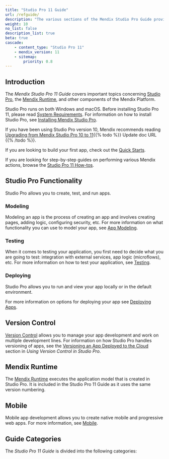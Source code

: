 ```yaml
---
title: "Studio Pro 11 Guide"
url: /refguide/
description: "The various sections of the Mendix Studio Pro Guide provide details on the features and functionality of the Mendix Platform."
weight: 10
no_list: false
description_list: true
beta: true
cascade:
    - content_type: "Studio Pro 11"
    - mendix_version: 11
    - sitemap:
        priority: 0.8
---
```


## Introduction

The *Mendix Studio Pro 11 Guide* covers important topics concerning [Studio Pro](/refguide/modeling/), the [Mendix Runtime](/refguide/runtime/), and other components of the Mendix Platform.

Studio Pro runs on both Windows and macOS. Before installing Studio Pro 11, please read [System Requirements](/refguide/system-requirements/). For information on how to install Studio Pro, see [Installing Mendix Studio Pro](/refguide/install/).

If you have been using Studio Pro version 10, Mendix recommends reading [Upgrading from Mendix Studio Pro 10 to 11](/refguide/upgrading-from-9-to-10/){{% todo %}} Update doc URL {{% /todo %}}.

If you are looking to build your first app, check out the [Quick Starts](/quickstarts/).

If you are looking for step-by-step guides on performing various Mendix actions, browse the [Studio Pro 11 How-tos](/howto/).

## Studio Pro Functionality

Studio Pro allows you to create, test, and run apps. 

### Modeling 

Modeling an app is the process of creating an app and involves creating pages, adding logic, configuring security, etc. For more information on what functionality you can use to model your app, see [App Modeling](/refguide/modeling/).  

### Testing 

When it comes to testing your application, you first need to decide what you are going to test: integration with external services, app logic (microflows), etc. For more information on how to test your application, see [Testing](/howto/testing/). 

### Deploying 

Studio Pro allows you to run and view your app locally or in the default environment.

For more information on options for deploying your app see [Deploying Apps](/deployment/).

## Version Control

[Version Control](/refguide/version-control/) allows you to manage your app development and work on multiple development lines. For information on how Studio Pro handles versioning of apps, see the [Versioning an App Deployed to the Cloud](/refguide/using-version-control-in-studio-pro/#versioning-app) section in *Using Version Control in Studio Pro*. 

## Mendix Runtime

The [Mendix Runtime](/refguide/runtime/) executes the application model that is created in Studio Pro. It is included in the Studio Pro 11 Guide as it uses the same version numbering. 

## Mobile

Mobile app development allows you to create native mobile and progressive web apps. For more information, see [Mobile](/refguide/mobile/). 

## Guide Categories

The *Studio Pro 11 Guide* is divided into the following categories:
